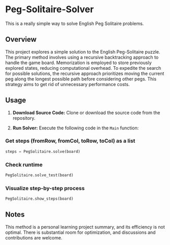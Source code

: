 # Peg-Solitaire-Solver
This is a really simple way to solve English Peg Solitaire problems.

## Overview
This project explores a simple solution to the English Peg-Solitaire puzzle. The primary method involves using a recursive backtracking approach to handle the game board. Memorization is employed to store previously explored states, reducing computational overhead. To expedite the search for possible solutions, the recursive approach prioritizes moving the current peg along the longest possible path before considering other pegs. This strategy aims to get rid of unnecessary performance costs.

## Usage
1. **Download Source Code:**
   Clone or download the source code from the repository.

2. **Run Solver:**
   Execute the following code in the `Main` function:
   
 ### Get steps (fromRow, fromCol, toRow, toCol) as a list
   ```python
   steps = PegSolitaire.solve(board)
   ```
   
 ### Check runtime
   ```python
   PegSolitaire.solve_test(board)
   ```
   
 ### Visualize step-by-step process
   ```python
   PegSolitaire.show_steps(board)
   ```

## Notes
This method is a personal learning project summary, and its efficiency is not optimal. There is substantial room for optimization, and discussions and contributions are welcome.
